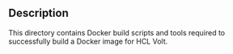 ## Description

This directory contains Docker build scripts and tools required to successfully build a Docker image for HCL Volt.

